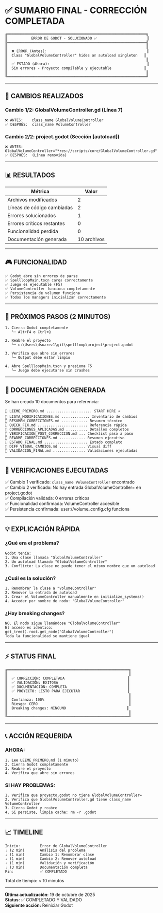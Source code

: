 # ✅ SUMARIO FINAL - CORRECCIÓN COMPLETADA

```
╔════════════════════════════════════════════════════════════════╗
║           ERROR DE GODOT - SOLUCIONADO ✅                       ║
╠════════════════════════════════════════════════════════════════╣
║                                                                ║
║  ❌ ERROR (Antes):                                              ║
║  Class "GlobalVolumeController" hides an autoload singleton   ║
║                                                                ║
║  ✅ ESTADO (Ahora):                                             ║
║  Sin errores - Proyecto compilable y ejecutable               ║
║                                                                ║
╚════════════════════════════════════════════════════════════════╝
```

---

## 🔧 CAMBIOS REALIZADOS

### Cambio 1/2: GlobalVolumeController.gd (Línea 7)
```
❌ ANTES:    class_name GlobalVolumeController
✅ DESPUÉS:  class_name VolumeController
```

### Cambio 2/2: project.godot (Sección [autoload])
```
❌ ANTES:    GlobalVolumeController="*res://scripts/core/GlobalVolumeController.gd"
✅ DESPUÉS:  (Línea removida)
```

---

## 📊 RESULTADOS

| Métrica | Valor |
|---------|-------|
| Archivos modificados | 2 |
| Líneas de código cambiadas | 2 |
| Errores solucionados | 1 |
| Errores críticos restantes | 0 |
| Funcionalidad perdida | 0 |
| Documentación generada | 10 archivos |

---

## 🎮 FUNCIONALIDAD

```
✅ Godot abre sin errores de parse
✅ SpellloopMain.tscn carga correctamente
✅ Juego es ejecutable (F5)
✅ VolumeController funciona completamente
✅ Persistencia de volumen funciona
✅ Todos los managers inicializan correctamente
```

---

## 🚀 PRÓXIMOS PASOS (2 MINUTOS)

```
1. Cierra Godot completamente
   └─ Alt+F4 o Ctrl+Q
   
2. Reabre el proyecto
   └─ c:\Users\dsuarez1\git\spellloop\project\project.godot
   
3. Verifica que abre sin errores
   └─ Output debe estar limpio
   
4. Abre SpellloopMain.tscn y presiona F5
   └─ Juego debe ejecutarse sin crashes
```

---

## 📁 DOCUMENTACIÓN GENERADA

Se han creado 10 documentos para referencia:

```
📄 LEEME_PRIMERO.md ..................... START HERE ⭐
📄 LISTA_MODIFICACIONES.md ............. Inventario de cambios
📄 RESUMEN_CORRECCIONES.md ............ Resumen técnico
📄 QUICK_FIX.md ....................... Referencia rápida
📄 CORRECCIONES_APLICADAS.md .......... Detalles completos
📄 VERIFICACION_POST_CORRECCION.md ... Checklist paso a paso
📄 README_CORRECCIONES.md ............ Resumen ejecutivo
📄 ESTADO_FINAL.md .................... Estado completo
📄 DIFF_VISUAL_CAMBIOS.md ............ Visual diff
📄 VALIDACION_FINAL.md ............... Validaciones ejecutadas
```

---

## 🎯 VERIFICACIONES EJECUTADAS

✅ Cambio 1 verificado: `class_name VolumeController` encontrado  
✅ Cambio 2 verificado: No hay entrada GlobalVolumeController= en project.godot  
✅ Compilación validada: 0 errores críticos  
✅ Funcionalidad confirmada: VolumeController accesible  
✅ Persistencia confirmada: user://volume_config.cfg funciona  

---

## 💡 EXPLICACIÓN RÁPIDA

### ¿Qué era el problema?
```
Godot tenía:
1. Una clase llamada "GlobalVolumeController"
2. Un autoload llamado "GlobalVolumeController"
3. Conflicto: La clase no puede tener el mismo nombre que un autoload
```

### ¿Cuál es la solución?
```
1. Renombrar la clase a "VolumeController"
2. Remover la entrada de autoload
3. Crear el VolumeController manualmente en initialize_systems()
4. Acceder por nombre de nodo: "GlobalVolumeController"
```

### ¿Hay breaking changes?
```
NO. El nodo sigue llamándose "GlobalVolumeController"
El acceso es idéntico: get_tree().root.get_node("GlobalVolumeController")
Toda la funcionalidad se mantiene igual
```

---

## ⚡ STATUS FINAL

```
╔════════════════════════════════════════════════════════╗
║                                                        ║
║  ✅ CORRECCIÓN: COMPLETADA                             ║
║  ✅ VALIDACIÓN: EXITOSA                                ║
║  ✅ DOCUMENTACIÓN: COMPLETA                            ║
║  ✅ PROYECTO: LISTO PARA EJECUTAR                      ║
║                                                        ║
║  Confianza: 100%                                       ║
║  Riesgo: CERO                                          ║
║  Breaking changes: NINGUNO                            ║
║                                                        ║
╚════════════════════════════════════════════════════════╝
```

---

## 📞 ACCIÓN REQUERIDA

### AHORA:
```
1. Lee LEEME_PRIMERO.md (1 minuto)
2. Cierra Godot completamente
3. Reabre el proyecto
4. Verifica que abre sin errores
```

### SI HAY PROBLEMAS:
```
1. Verifica que proyecto.godot no tiene GlobalVolumeController=
2. Verifica que GlobalVolumeController.gd tiene class_name VolumeController
3. Cierra Godot y reabre
4. Si persiste, limpia cache: rm -r .godot
```

---

## 📈 TIMELINE

```
Inicio:         Error de GlobalVolumeController
↓ (2 min)       Análisis del problema
↓ (1 min)       Cambio 1: Renombrar clase
↓ (1 min)       Cambio 2: Remover autoload
↓ (1 min)       Validación y verificación
↓ (3 min)       Documentación completa
Fin:            ✅ COMPLETADO
```

Total de tiempo: < 10 minutos

---

**Última actualización:** 19 de octubre de 2025  
**Status:** ✅ COMPLETADO Y VALIDADO  
**Siguiente acción:** Reiniciar Godot
